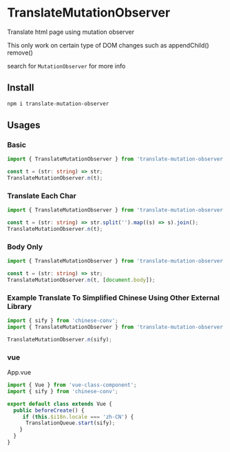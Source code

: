 # TranslateMutationObserver

Translate html page using mutation observer

This only work on certain type of DOM changes such as appendChild() remove()

search for `MutationObserver` for more info

## Install

```bash
npm i translate-mutation-observer
```

## Usages

### Basic

```ts
import { TranslateMutationObserver } from 'translate-mutation-observer';

const t = (str: string) => str;
TranslateMutationObserver.n(t);
```

### Translate Each Char

```ts
import { TranslateMutationObserver } from 'translate-mutation-observer';

const t = (str: string) => str.split('').map((s) => s).join();
TranslateMutationObserver.n(t);
```

### Body Only

```ts
import { TranslateMutationObserver } from 'translate-mutation-observer';

const t = (str: string) => str;
TranslateMutationObserver.n(t, [document.body]);
```

### Example Translate To Simplified Chinese Using Other External Library

```ts
import { sify } from 'chinese-conv';
import { TranslateMutationObserver } from 'translate-mutation-observer';

TranslateMutationObserver.n(sify);
```

### vue

App.vue

```ts
import { Vue } from 'vue-class-component';
import { sify } from 'chinese-conv';

export default class extends Vue {
  public beforeCreate() {
     if (this.$i18n.locale === 'zh-CN') {
      TranslationQueue.start(sify);
    }
  }
}
```
